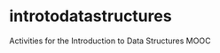introtodatastructures
=====================

Activities for the Introduction to Data Structures MOOC
